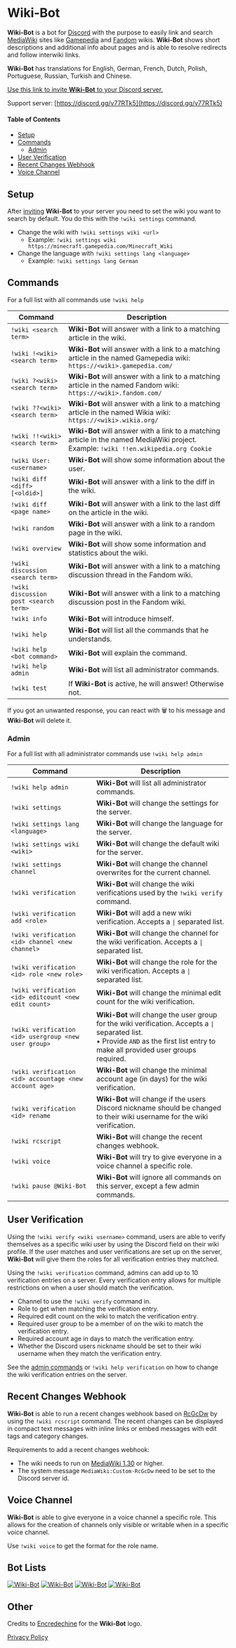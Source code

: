 # Wiki-Bot
**Wiki-Bot** is a bot for [Discord](https://discord.com/) with the purpose to easily link and search [MediaWiki](https://www.mediawiki.org/wiki/MediaWiki) sites like [Gamepedia](https://www.gamepedia.com/) and [Fandom](https://www.fandom.com/) wikis. **Wiki-Bot** shows short descriptions and additional info about pages and is able to resolve redirects and follow interwiki links.

**Wiki-Bot** has translations for English, German, French, Dutch, Polish, Portuguese, Russian, Turkish and Chinese.

[Use this link to invite **Wiki-Bot** to your Discord server.](https://discord.com/oauth2/authorize?client_id=461189216198590464&permissions=939912256&scope=bot)

Support server: [https://discord.gg/v77RTk5](https://discord.gg/v77RTk5)

#### Table of Contents
* [Setup](#setup)
* [Commands](#commands)
  * [Admin](#admin)
* [User Verification](#user-verification)
* [Recent Changes Webhook](#recent-changes-webhook)
* [Voice Channel](#voice-channel)

## Setup
After [inviting](https://discord.com/oauth2/authorize?client_id=461189216198590464&permissions=939912256&scope=bot) **Wiki-Bot** to your server you need to set the wiki you want to search by default. You do this with the `!wiki settings` command.
* Change the wiki with `!wiki settings wiki <url>`
  * Example: `!wiki settings wiki https://minecraft.gamepedia.com/Minecraft_Wiki`
* Change the language with `!wiki settings lang <language>`
  * Example: `!wiki settings lang German`

## Commands
For a full list with all commands use `!wiki help`

| Command | Description |
| ------- | ----------- |
| `!wiki <search term>` | **Wiki-Bot** will answer with a link to a matching article in the wiki. |
| `!wiki !<wiki> <search term>` | **Wiki-Bot** will answer with a link to a matching article in the named Gamepedia wiki: `https://<wiki>.gamepedia.com/` |
| `!wiki ?<wiki> <search term>` | **Wiki-Bot** will answer with a link to a matching article in the named Fandom wiki: `https://<wiki>.fandom.com/` |
| `!wiki ??<wiki> <search term>` | **Wiki-Bot** will answer with a link to a matching article in the named Wikia wiki: `https://<wiki>.wikia.org/` |
| `!wiki !!<wiki> <search term>` | **Wiki-Bot** will answer with a link to a matching article in the named MediaWiki project. Example: `!wiki !!en.wikipedia.org Cookie` |
| `!wiki User:<username>` | **Wiki-Bot** will show some information about the user. |
| `!wiki diff <diff> [<oldid>]` | **Wiki-Bot** will answer with a link to the diff in the wiki. |
| `!wiki diff <page name>` | **Wiki-Bot** will answer with a link to the last diff on the article in the wiki. |
| `!wiki random` | **Wiki-Bot** will answer with a link to a random page in the wiki. |
| `!wiki overview` | **Wiki-Bot** will show some information and statistics about the wiki. |
| `!wiki discussion <search term>` | **Wiki-Bot** will answer with a link to a matching discussion thread in the Fandom wiki. |
| `!wiki discussion post <search term>` | **Wiki-Bot** will answer with a link to a matching discussion post in the Fandom wiki. |
| `!wiki info` | **Wiki-Bot** will introduce himself. |
| `!wiki help` | **Wiki-Bot** will list all the commands that he understands. |
| `!wiki help <bot command>` | **Wiki-Bot** will explain the command. |
| `!wiki help admin` | **Wiki-Bot** will list all administrator commands. |
| `!wiki test` | If **Wiki-Bot** is active, he will answer! Otherwise not. |

If you got an unwanted response, you can react with 🗑️ to his message and **Wiki-Bot** will delete it.

### Admin
For a full list with all administrator commands use `!wiki help admin`

| Command | Description |
| ------- | ----------- |
| `!wiki help admin` | **Wiki-Bot** will list all administrator commands. |
| `!wiki settings` | **Wiki-Bot** will change the settings for the server. |
| `!wiki settings lang <language>` | **Wiki-Bot** will change the language for the server. |
| `!wiki settings wiki <wiki>` | **Wiki-Bot** will change the default wiki for the server. |
| `!wiki settings channel` | **Wiki-Bot** will change the channel overwrites for the current channel. |
| `!wiki verification` | **Wiki-Bot** will change the wiki verifications used by the `!wiki verify` command. |
| `!wiki verification add <role>` | **Wiki-Bot** will add a new wiki verification. Accepts a `\|` separated list. |
| `!wiki verification <id> channel <new channel>` | **Wiki-Bot** will change the channel for the wiki verification. Accepts a `\|` separated list. |
| `!wiki verification <id> role <new role>` | **Wiki-Bot** will change the role for the wiki verification. Accepts a `\|` separated list. |
| `!wiki verification <id> editcount <new edit count>` | **Wiki-Bot** will change the minimal edit count for the wiki verification. |
| `!wiki verification <id> usergroup <new user group>` | **Wiki-Bot** will change the user group for the wiki verification. Accepts a `\|` separated list.<br>• Provide `AND` as the first list entry to make all provided user groups required. |
| `!wiki verification <id> accountage <new account age>` | **Wiki-Bot** will change the minimal account age (in days) for the wiki verification. |
| `!wiki verification <id> rename` | **Wiki-Bot** will change if the users Discord nickname should be changed to their wiki username for the wiki verification. |
| `!wiki rcscript` | **Wiki-Bot** will change the recent changes webhook. |
| `!wiki voice` | **Wiki-Bot** will try to give everyone in a voice channel a specific role. |
| `!wiki pause @Wiki-Bot` | **Wiki-Bot** will ignore all commands on this server, except a few admin commands. |

## User Verification
Using the `!wiki verify <wiki username>` command, users are able to verify themselves as a specific wiki user by using the Discord field on their wiki profile. If the user matches and user verifications are set up on the server, **Wiki-Bot** will give them the roles for all verification entries they matched.

Using the `!wiki verification` command, admins can add up to 10 verification entries on a server. Every verification entry allows for multiple restrictions on when a user should match the verification.
* Channel to use the `!wiki verify` command in.
* Role to get when matching the verification entry.
* Required edit count on the wiki to match the verification entry.
* Required user group to be a member of on the wiki to match the verification entry.
* Required account age in days to match the verification entry.
* Whether the Discord users nickname should be set to their wiki username when they match the verification entry.

See the [admin commands](#admin) or `!wiki help verification` on how to change the wiki verification entries on the server.

## Recent Changes Webhook
**Wiki-Bot** is able to run a recent changes webhook based on [RcGcDw](https://gitlab.com/piotrex43/RcGcDw) by using the `!wiki rcscript` command. The recent changes can be displayed in compact text messages with inline links or embed messages with edit tags and category changes.

Requirements to add a recent changes webhook:
* The wiki needs to run on [MediaWiki 1.30](https://www.mediawiki.org/wiki/MediaWiki_1.30) or higher.
* The system message `MediaWiki:Custom-RcGcDw` need to be set to the Discord server id.

## Voice Channel
**Wiki-Bot** is able to give everyone in a voice channel a specific role. This allows for the creation of channels only visible or writable when in a specific voice channel.

Use `!wiki voice` to get the format for the role name.

## Bot Lists
[![Wiki-Bot](https://bots.ondiscord.xyz/bots/461189216198590464/embed?theme=dark&showGuilds=true)](https://bots.ondiscord.xyz/bots/461189216198590464)
[![Wiki-Bot](https://botsfordiscord.com/api/bot/461189216198590464/widget?theme=dark)](https://botsfordiscord.com/bot/461189216198590464)
[![Wiki-Bot](https://discord.boats/api/widget/461189216198590464)](https://discord.boats/bot/461189216198590464)
[![Wiki-Bot](https://top.gg/api/widget/461189216198590464.svg)](https://top.gg/bot/461189216198590464)

## Other
Credits to [Encredechine](https://community.fandom.com/wiki/User:Encredechine) for the **Wiki-Bot** logo.

[Privacy Policy](privacy.md)